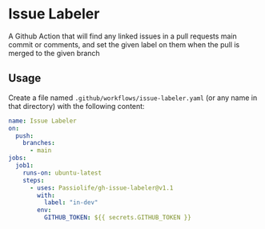 # Issue Labeler

A Github Action that will find any linked issues in a pull requests main commit or comments, and set the given label on them when the pull is merged to the given branch

## Usage

Create a file named `.github/workflows/issue-labeler.yaml` (or any name in that directory) with the following content:

```yaml
name: Issue Labeler
on:
  push:
    branches:
      - main
jobs:
  job1:
    runs-on: ubuntu-latest
    steps:
      - uses: Passiolife/gh-issue-labeler@v1.1
        with:
          label: "in-dev"
        env:
          GITHUB_TOKEN: ${{ secrets.GITHUB_TOKEN }}
```

